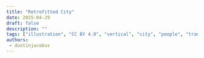 ```yaml
---
title: "Retrofitted City"
date: 2025-04-29
draft: false
description: ""
tags: ["illustration", "CC BY 4.0", "vertical", "city", "people", "transport"]
authors:
 - dustinjacobus
---
```



